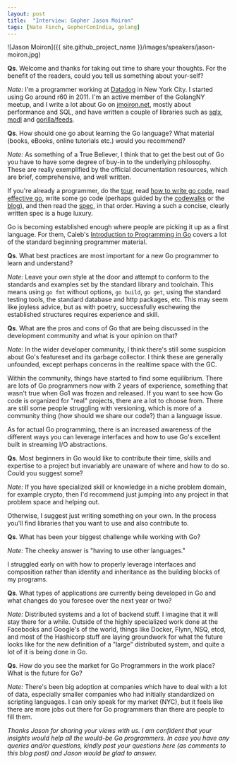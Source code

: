 ```yaml
---
layout: post
title:  "Interview: Gopher Jason Moiron"
tags: [Nate Finch, GopherConIndia, golang]
---
```


![Jason Moiron]({{ site.github_project_name }}/images/speakers/jason-moiron.jpg)

**Qs**. Welcome and thanks for taking out time to share your thoughts. For the benefit of the readers, could you tell us something about your-self?

_Nate:_ I'm a programmer working at [Datadog][1] in New York City. I started using Go around r60 in 2011. I'm an active member of the GolangNY meetup, and I write a lot about Go on [jmoiron.net][2], mostly about performance and SQL, and have written a couple of libraries such as [sqlx][3], [modl][4] and [gorilla/feeds][5].

[1]: http://datadoghq.com
[2]: http://jmoiron.net
[3]: http://github.com/jmoiron/sqlx
[4]: http://github.com/jmoiron/modl
[5]: http://github.com/gorilla/feeds

**Qs**. How should one go about learning the Go language? What material (books, eBooks, online tutorials etc.) would you recommend?

_Nate:_ As something of a True Believer, I think that to get the best out of Go you have to have some degree of buy-in to the underlying philosophy. These are really exemplified by the official documentation resources, which are brief, comprehensive, and well written.

If you're already a programmer, do the [tour][6], read [how to write go code][7], read [effective go][8], write some go code (perhaps guided by the [codewalks][9] or the [blog][10]), and then read the [spec][11], in that order. Having a such a concise, clearly written spec is a huge luxury.

Go is becoming established enough where people are picking it up as a first language. For them, Caleb's [Introduction to Programming in Go][12] covers a lot of the standard beginning programmer material.

[6]: http://tour.golang.org/#1
[7]: http://golang.org/doc/code.html
[8]: http://golang.org/doc/effective_go.html
[9]: http://golang.org/doc/codewalk/
[10]: http://blog.golang.org/
[11]: http://golang.org/ref/spec
[12]: http://www.golang-book.com/

**Qs**. What best practices are most important for a new Go programmer to learn and understand?

_Nate:_ Leave your own style at the door and attempt to conform to the standards and examples set by the standard library and toolchain. This means using `go fmt` without options, `go build`, `go get`, using the standard testing tools, the standard database and http packages, etc. This may seem like joyless advice, but as with poetry, successfully eschewing the established structures requires experience and skill.

**Qs**. What are the pros and cons of Go that are being discussed in the development community and what is your opinion on that?

_Nate:_ In the wider developer community, I think there's still some suspicion about Go's featureset and its garbage collector. I think these are generally unfounded, except perhaps concerns in the realtime space with the GC.

Within the community, things have started to find some equilibrium. There are lots of Go programmers now with 2 years of experience, something that wasn't true when Go1 was frozen and released. If you want to see how Go code is organized for "real" projects, there are a lot to choose from. There are still some people struggling with versioning, which is more of a community thing (how should we share our code?) than a language issue.

As for actual Go programming, there is an increased awareness of the different ways you can leverage interfaces and how to use Go's excellent built in streaming I/O abstractions.

**Qs**. Most beginners in Go would like to contribute their time, skills and expertise to a project but invariably are unaware of where and how to do so. Could you suggest some?

_Nate:_ If you have specialized skill or knowledge in a niche problem domain, for example crypto, then I'd recommend just jumping into any project in that problem space and helping out.

Otherwise, I suggest just writing something on your own. In the process you'll find libraries that you want to use and also contribute to.

**Qs**. What has been your biggest challenge while working with Go?

_Nate:_ The cheeky answer is "having to use other languages."

I struggled early on with how to properly leverage interfaces and composition rather than identity and inheritance as the building blocks of my programs.

**Qs**. What types of applications are currently being developed in Go and what changes do you foresee over the next year or two?

_Nate:_ Distributed systems and a lot of backend stuff. I imagine that it will stay there for a while. Outside of the highly specialized work done at the Facebooks and Google's of the world, things like Docker, Flynn, NSQ, etcd, and most of the Hashicorp stuff are laying groundwork for what the future looks like for the new definition of a "large" distributed system, and quite a lot of it is being done in Go.

**Qs**. How do you see the market for Go Programmers in the work place? What is the future for Go?

_Nate:_ There's been big adoption at companies which have to deal with a lot of data, especially smaller companies who had initially standardized on scripting languages. I can only speak for my market (NYC), but it feels like there are more jobs out there for Go programmers than there are people to fill them.

_Thanks Jason for sharing your views with us. I am confident that your insights would help all the would-be Go programmers. In case you have any queries and/or questions, kindly post your questions here (as comments to this blog post) and Jason would be glad to answer._
